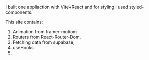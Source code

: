


I built one appliaction with Vite+React and for styling I used styled-components.

This site contains: 
1. Animation from framer-motiom
2. Routers from React-Router-Dom,
3. Fetching data from supabase,
4. useHooks
5.


